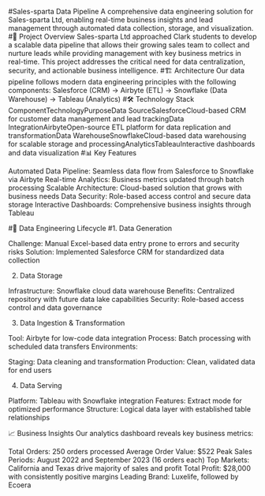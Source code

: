 #Sales-sparta Data Pipeline
A comprehensive data engineering solution for Sales-sparta Ltd, enabling real-time business insights and lead management through automated data collection, storage, and visualization.
#🚀 Project Overview
Sales-sparta Ltd approached Clark students to develop a scalable data pipeline that allows their growing sales team to collect and nurture leads while providing management with key business metrics in real-time. This project addresses the critical need for data centralization, security, and actionable business intelligence.
#🏗️ Architecture
Our data pipeline follows modern data engineering principles with the following components:
Salesforce (CRM) → Airbyte (ETL) → Snowflake (Data Warehouse) → Tableau (Analytics)
#🛠️ Technology Stack
ComponentTechnologyPurposeData SourceSalesforceCloud-based CRM for customer data management and lead trackingData IntegrationAirbyteOpen-source ETL platform for data replication and transformationData WarehouseSnowflakeCloud-based data warehousing for scalable storage and processingAnalyticsTableauInteractive dashboards and data visualization
#📊 Key Features

Automated Data Pipeline: Seamless data flow from Salesforce to Snowflake via Airbyte
Real-time Analytics: Business metrics updated through batch processing
Scalable Architecture: Cloud-based solution that grows with business needs
Data Security: Role-based access control and secure data storage
Interactive Dashboards: Comprehensive business insights through Tableau

#🔄 Data Engineering Lifecycle
#1. Data Generation

Challenge: Manual Excel-based data entry prone to errors and security risks
Solution: Implemented Salesforce CRM for standardized data collection

2. Data Storage

Infrastructure: Snowflake cloud data warehouse
Benefits: Centralized repository with future data lake capabilities
Security: Role-based access control and data governance

3. Data Ingestion & Transformation

Tool: Airbyte for low-code data integration
Process: Batch processing with scheduled data transfers
Environments:

Staging: Data cleaning and transformation
Production: Clean, validated data for end users



4. Data Serving

Platform: Tableau with Snowflake integration
Features: Extract mode for optimized performance
Structure: Logical data layer with established table relationships

📈 Business Insights
Our analytics dashboard reveals key business metrics:

Total Orders: 250 orders processed
Average Order Value: $522
Peak Sales Periods: August 2022 and September 2023 (16 orders each)
Top Markets: California and Texas drive majority of sales and profit
Total Profit: $28,000 with consistently positive margins
Leading Brand: Luxelife, followed by Ecoera
